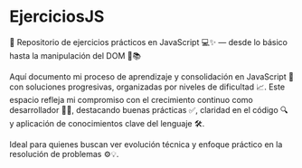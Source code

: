 # EjerciciosJS
📁 Repositorio de ejercicios prácticos en JavaScript 💻✨ — desde lo básico hasta la manipulación del DOM 🧠📚

Aquí documento mi proceso de aprendizaje y consolidación en JavaScript 🚀 con soluciones progresivas, organizadas por niveles de dificultad 📈. Este espacio refleja mi compromiso con el crecimiento continuo como desarrollador 👨‍💻, destacando buenas prácticas ✅, claridad en el código 🔍 y aplicación de conocimientos clave del lenguaje 🛠️.

Ideal para quienes buscan ver evolución técnica y enfoque práctico en la resolución de problemas ⚙️💡.
